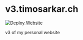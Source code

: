 # v3.timosarkar.ch

[![Deploy Website](https://github.com/timosarkar/v3.timosarkar.ch/actions/workflows/deploy.yml/badge.svg)](https://github.com/timosarkar/v3.timosarkar.ch/actions/workflows/deploy.yml)


v3 of my personal website
